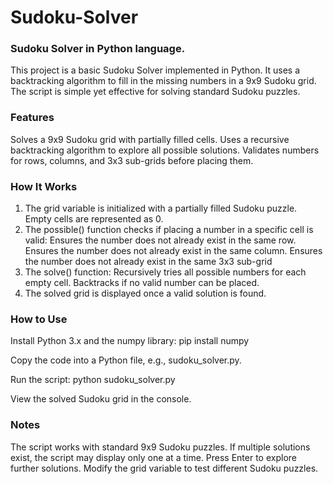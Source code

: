 # Sudoku-Solver

### Sudoku Solver in Python language.
This project is a basic Sudoku Solver implemented in Python. It uses a backtracking algorithm to fill in the missing numbers in a 9x9 Sudoku grid. The script is simple yet effective for solving standard Sudoku puzzles.

### Features
Solves a 9x9 Sudoku grid with partially filled cells.
Uses a recursive backtracking algorithm to explore all possible solutions.
Validates numbers for rows, columns, and 3x3 sub-grids before placing them.

### How It Works
1. The grid variable is initialized with a partially filled Sudoku puzzle. Empty cells are represented as 0.
2. The possible() function checks if placing a number in a specific cell is valid:
Ensures the number does not already exist in the same row.
Ensures the number does not already exist in the same column.
Ensures the number does not already exist in the same 3x3 sub-grid
3. The solve() function:
Recursively tries all possible numbers for each empty cell.
Backtracks if no valid number can be placed.
4. The solved grid is displayed once a valid solution is found.

### How to Use
Install Python 3.x and the numpy library:
pip install numpy

Copy the code into a Python file, e.g., sudoku_solver.py.

Run the script:
python sudoku_solver.py

View the solved Sudoku grid in the console.

### Notes
The script works with standard 9x9 Sudoku puzzles.
If multiple solutions exist, the script may display only one at a time. Press Enter to explore further solutions.
Modify the grid variable to test different Sudoku puzzles.
